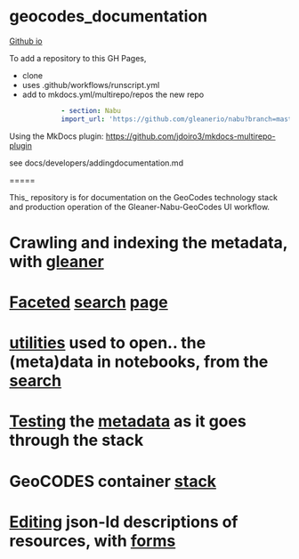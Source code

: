 # geocodes_documentation 

[Github io](https://earthcube.github.io/geocodes_documentation/)

To add a repository to this GH Pages, 
* clone
* uses .github/workflows/runscript.yml 
* add to mkdocs.yml/multirepo/repos  the new repo
```yaml
             - section: Nabu
             import_url: 'https://github.com/gleanerio/nabu?branch=master'
```
Using the MkDocs plugin: https://github.com/jdoiro3/mkdocs-multirepo-plugin

see docs/developers/addingdocumentation.md

=====

This_ repository is for documentation on the GeoCodes technology stack and production operation of the Gleaner-Nabu-GeoCodes UI workflow.

# Crawling and indexing the metadata, with [gleaner](https://github.com/earthcube/geocodes/blob/main/docs/indexing_with_gleanerio.md)

# [Faceted](https://github.com/earthcube/facetsearch) [search](http://geocodes.ddns.net/ec/GeoCODES) [page](https://dev.geocodes.earthcube.org/)

# [utilities](https://github.com/earthcube/earthcube_utilities) used to open.. the (meta)data in notebooks, from the [search](http://geocodes.ddns.net/ec/GeoCODES)

# [Testing](https://github.com/MBcode/ec/blob/master/test/) the [metadata](https://github.com/earthcube/GeoCODES-Metadata) as it goes through the stack

# GeoCODES container [stack](https://github.com/earthcube/geocodes)

# [Editing](https://addto.earthcube.org/#/) json-ld descriptions of resources, with [forms](https://github.com/earthcube/jsonld_forms)
